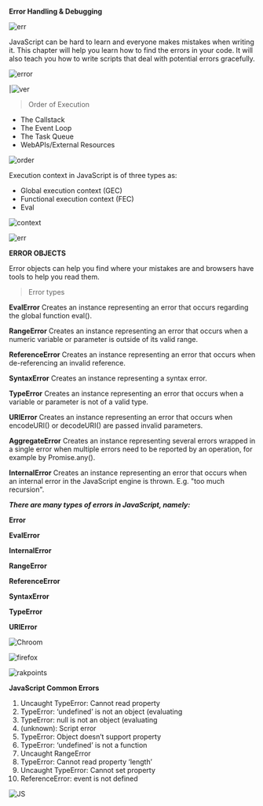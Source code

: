 **Error Handling & Debugging**


![err](https://www.google.com/imgres?imgurl=https%3A%2F%2Fjaxenter.com%2Fwp-content%2Fuploads%2F2017%2F08%2Fshutterstock_528370405.jpg&imgrefurl=https%3A%2F%2Fjaxenter.com%2Fnode-js-errors-changes-coming-136664.html&tbnid=yEFpoMUi3326vM&vet=10CBcQxiAoCGoXChMIkOyi9MuD7wIVAAAAAB0AAAAAEAY..i&docid=Vz_MGY4H5BPwMM&w=5000&h=4673&itg=1&q=%20UNDERSTANDING%20ERRORS%20javascript&ved=0CBcQxiAoCGoXChMIkOyi9MuD7wIVAAAAAB0AAAAAEAY#imgrc=yEFpoMUi3326vM&imgdii=oZrdAo5qaAib-M)

JavaScript can be hard to learn and everyone makes
mistakes when writing it. This chapter will help you learn
how to find the errors in your code. It will also teach you how
to write scripts that deal with potential errors gracefully.

![error](https://www.valentinog.com/blog/static/199d49f6c5443ce3336c96cf4e2395f8/ee604/error-handling-javascript.png)

|![ver](https://developers.google.com/web/tools/chrome-devtools/console/images/logviolation.png)

> Order of Execution

* The Callstack
* The Event Loop
* The Task Queue
* WebAPIs/External Resources

![order](https://miro.medium.com/max/789/1*oKvUA7QwUmks79nxkelY6g.png)

Execution context in JavaScript is of three types as:
* Global execution context (GEC)
* Functional execution context (FEC)
* Eval

![context](https://miro.medium.com/max/1542/1*y8oX0ddZ8vXcOnRIM2yjzw.png)


![err](https://d2h0cx97tjks2p.cloudfront.net/blogs/wp-content/uploads/sites/2/2019/08/JavaScript-Errors.jpg)


**ERROR OBJECTS**

Error objects can help you find where your mistakes are and browsers have tools to help you read them.

>Error types

**EvalError**
Creates an instance representing an error that occurs regarding the global function eval().

**RangeError**
Creates an instance representing an error that occurs when a numeric variable or parameter is outside of its valid range.

**ReferenceError**
Creates an instance representing an error that occurs when de-referencing an invalid reference.

**SyntaxError**
Creates an instance representing a syntax error.

**TypeError**
Creates an instance representing an error that occurs when a variable or parameter is not of a valid type.

**URIError**
Creates an instance representing an error that occurs when encodeURI() or decodeURI() are passed invalid parameters.

**AggregateError**
Creates an instance representing several errors wrapped in a single error when multiple errors need to be reported by an operation, for example by Promise.any().

**InternalError** 
Creates an instance representing an error that occurs when an internal error in the JavaScript engine is thrown. E.g. "too much recursion".

***There are many types of errors in JavaScript, namely:***

**Error**

**EvalError**

**InternalError**

**RangeError**

**ReferenceError**

**SyntaxError**

**TypeError**

**URIError**


![Chroom](https://javascript.info/article/debugging-chrome/chrome-sources-debugger-pause.svg)

![firefox](https://www.inmotionhosting.com/support/wp-content/uploads/2013/02/website_how-to_diagnose-error-console_javascript-problems-3-firefox-javascript-console.gif)

![rakpoints](https://javascript.info/article/debugging-chrome/chrome-sources-breakpoint.svg)

**JavaScript Common Errors**

1. Uncaught TypeError: Cannot read property
2. TypeError: ‘undefined’ is not an object (evaluating
3. TypeError: null is not an object (evaluating
4. (unknown): Script error
5. TypeError: Object doesn’t support property
6. TypeError: ‘undefined’ is not a function
7. Uncaught RangeError
8. TypeError: Cannot read property ‘length’
9. Uncaught TypeError: Cannot set property
10. ReferenceError: event is not defined


![JS](https://res.cloudinary.com/practicaldev/image/fetch/s--M9YBKSmH--/c_imagga_scale,f_auto,fl_progressive,h_420,q_auto,w_1000/https://dev-to-uploads.s3.amazonaws.com/i/9c120odozpobnbzun791.jpg)

